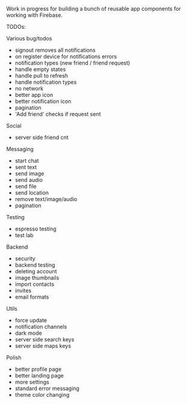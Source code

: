 Work in progress for building a bunch of reusable app components for working with Firebase.

TODOs:

Various bug/todos
- signout removes all notifications
- on register device for notifications errors
- notification types (new friend / friend request)
- handle empty states
- handle pull to refresh
- handle notification types
- no network
- better app icon
- better notification icon
- pagination
- 'Add friend' checks if request sent

Social
- server side friend cnt

Messaging
- start chat
- sent text
- send image
- send audio
- send file
- send location
- remove text/image/audio
- pagination

Testing
- espresso testing
- test lab

Backend
- security
- backend testing
- deleting account
- image thumbnails
- import contacts
- invites
- email formats

Utils
- force update
- notification channels
- dark mode
- server side search keys
- server side maps keys

Polish
- better profile page
- better landing page
- more settings
- standard error messaging
- theme color changing